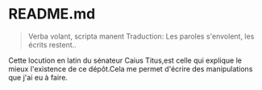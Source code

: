 
# README.md #

>Verba volant, scripta manent
>Traduction: Les paroles s'envolent, les écrits restent..

Cette locution en latin du sénateur Caius Titus,est celle qui explique le mieux l'existence de ce dépôt.Cela me permet d'écrire des manipulations que j'ai eu à faire.
